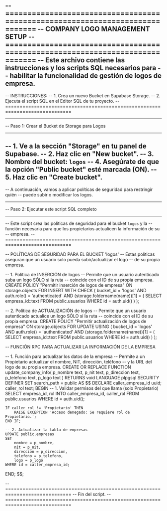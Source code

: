 -- =============================================================================
-- COMPANY LOGO MANAGEMENT SETUP
-- =============================================================================
-- Este archivo contiene las instrucciones y los scripts SQL necesarios para
-- habilitar la funcionalidad de gestión de logos de empresa.
--
-- INSTRUCCIONES:
-- 1. Crea un nuevo Bucket en Supabase Storage.
-- 2. Ejecuta el script SQL en el Editor SQL de tu proyecto.
-- =============================================================================

-- -----------------------------------------------------------------------------
-- Paso 1: Crear el Bucket de Storage para Logos
-- -----------------------------------------------------------------------------
-- 1. Ve a la sección "Storage" en tu panel de Supabase.
-- 2. Haz clic en "New bucket".
-- 3. Nombre del bucket: `logos`
-- 4. Asegúrate de que la opción "Public bucket" esté marcada (ON).
-- 5. Haz clic en "Create bucket".
--
-- A continuación, vamos a aplicar políticas de seguridad para restringir quién
-- puede subir o modificar los logos.

-- -----------------------------------------------------------------------------
-- Paso 2: Ejecutar este script SQL completo
-- -----------------------------------------------------------------------------
-- Este script crea las políticas de seguridad para el bucket `logos` y la
-- función necesaria para que los propietarios actualicen la información de su
-- empresa.
-- =============================================================================

-- POLÍTICAS DE SEGURIDAD PARA EL BUCKET 'logos'
-- Estas políticas aseguran que un usuario solo pueda subir/actualizar el logo
-- de su propia empresa.

-- 1. Política de INSERCIÓN de logos
-- Permite que un usuario autenticado suba un logo SÓLO si la ruta
-- coincide con el ID de su propia empresa.
CREATE POLICY "Permitir inserción de logos de empresa"
ON storage.objects FOR INSERT
WITH CHECK (
  bucket_id = 'logos'
  AND auth.role() = 'authenticated'
  AND (storage.foldername(name))[1] = (
    SELECT empresa_id::text FROM public.usuarios WHERE id = auth.uid()
  )
);

-- 2. Política de ACTUALIZACIÓN de logos
-- Permite que un usuario autenticado actualice un logo SÓLO si la ruta
-- coincide con el ID de su propia empresa.
CREATE POLICY "Permitir actualización de logos de empresa"
ON storage.objects FOR UPDATE
USING (
  bucket_id = 'logos'
  AND auth.role() = 'authenticated'
  AND (storage.foldername(name))[1] = (
    SELECT empresa_id::text FROM public.usuarios WHERE id = auth.uid()
  )
);


-- FUNCIÓN RPC PARA ACTUALIZAR LA INFORMACIÓN DE LA EMPRESA

-- 1. Función para actualizar los datos de la empresa
-- Permite a un Propietario actualizar el nombre, NIT, dirección, teléfono
-- y la URL del logo de su propia empresa.
CREATE OR REPLACE FUNCTION update_company_info(
    p_nombre text,
    p_nit text,
    p_direccion text,
    p_telefono text,
    p_logo text
)
RETURNS void
LANGUAGE plpgsql
SECURITY DEFINER
SET search_path = public
AS $$
DECLARE
    caller_empresa_id uuid;
    caller_rol text;
BEGIN
    -- 1. Validar permisos del que llama (solo Propietario)
    SELECT empresa_id, rol INTO caller_empresa_id, caller_rol
    FROM public.usuarios WHERE id = auth.uid();

    IF caller_rol != 'Propietario' THEN
        RAISE EXCEPTION 'Acceso denegado: Se requiere rol de Propietario.';
    END IF;

    -- 2. Actualizar la tabla de empresas
    UPDATE public.empresas
    SET
        nombre = p_nombre,
        nit = p_nit,
        direccion = p_direccion,
        telefono = p_telefono,
        logo = p_logo
    WHERE id = caller_empresa_id;
END;
$$;


-- =============================================================================
-- Fin del script.
-- =============================================================================